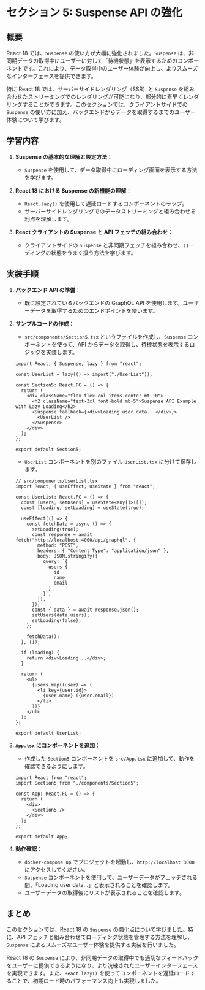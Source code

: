 # セクション 5: Suspense API の強化

## 概要

React 18 では、`Suspense` の使い方が大幅に強化されました。`Suspense` は、非同期データの取得中にユーザーに対して「待機状態」を表示するためのコンポーネントです。これにより、データ取得中のユーザー体験が向上し、よりスムーズなインターフェースを提供できます。

特に React 18 では、サーバーサイドレンダリング（SSR）と `Suspense` を組み合わせたストリーミングでのレンダリングが可能になり、部分的に素早くレンダリングすることができます。このセクションでは、クライアントサイドでの `Suspense` の使い方に加え、バックエンドからデータを取得するまでのユーザー体験について学びます。

## 学習内容

1. **Suspense の基本的な理解と設定方法**：
   - `Suspense` を使用して、データ取得中にローディング画面を表示する方法を学びます。

2. **React 18 における Suspense の新機能の理解**：
   - `React.lazy()` を使用して遅延ロードするコンポーネントのラップ。
   - サーバーサイドレンダリングでのデータストリーミングと組み合わせる利点を理解します。

3. **React クライアントの Suspense と API フェッチの組み合わせ**：
   - クライアントサイドの `Suspense` と非同期フェッチを組み合わせ、ローディングの状態をうまく扱う方法を学びます。

## 実装手順

1. **バックエンド API の準備**：
   - 既に設定されているバックエンドの GraphQL API を使用します。ユーザーデータを取得するためのエンドポイントを使います。

2. **サンプルコードの作成**：
   - `src/components/Section5.tsx` というファイルを作成し、`Suspense` コンポーネントを使って、API からデータを取得し、待機状態を表示するロジックを実装します。

   ```tsx
   import React, { Suspense, lazy } from "react";

   const UserList = lazy(() => import("./UserList"));

   const Section5: React.FC = () => {
     return (
       <div className="flex flex-col items-center mt-10">
         <h2 className="text-3xl font-bold mb-5">Suspense API Example with Lazy Loading</h2>
         <Suspense fallback={<div>Loading user data...</div>}>
           <UserList />
         </Suspense>
       </div>
     );
   };

   export default Section5;
   ```

   - `UserList` コンポーネントを別のファイル `UserList.tsx` に分けて保存します。

   ```tsx
   // src/components/UserList.tsx
   import React, { useEffect, useState } from "react";

   const UserList: React.FC = () => {
     const [users, setUsers] = useState<any[]>([]);
     const [loading, setLoading] = useState(true);

     useEffect(() => {
       const fetchData = async () => {
         setLoading(true);
         const response = await fetch("http://localhost:4000/api/graphql", {
           method: "POST",
           headers: { "Content-Type": "application/json" },
           body: JSON.stringify({
             query: `{
               users {
                 id
                 name
                 email
               }
             }`,
           }),
         });
         const { data } = await response.json();
         setUsers(data.users);
         setLoading(false);
       };

       fetchData();
     }, []);

     if (loading) {
       return <div>Loading...</div>;
     }

     return (
       <ul>
         {users.map((user) => (
           <li key={user.id}>
             {user.name} ({user.email})
           </li>
         ))}
       </ul>
     );
   };

   export default UserList;
   ```

3. **`App.tsx` にコンポーネントを追加**：
   - 作成した `Section5` コンポーネントを `src/App.tsx` に追加して、動作を確認できるようにします。

   ```tsx
   import React from "react";
   import Section5 from "./components/Section5";

   const App: React.FC = () => {
     return (
       <div>
         <Section5 />
       </div>
     );
   };

   export default App;
   ```

4. **動作確認**：
   - `docker-compose up` でプロジェクトを起動し、`http://localhost:3000` にアクセスしてください。
   - `Suspense` コンポーネントを使用して、ユーザーデータがフェッチされる間、「Loading user data...」と表示されることを確認します。
   - ユーザーデータの取得後にリストが表示されることを確認します。

## まとめ

このセクションでは、React 18 の `Suspense` の強化点について学びました。特に、API フェッチと組み合わせてローディング状態を管理する方法を理解し、`Suspense` によるスムーズなユーザー体験を提供する実装を行いました。

React 18 の `Suspense` により、非同期データの取得中でも適切なフィードバックをユーザーに提供できるようになり、より洗練されたユーザーインターフェースを実現できます。また、`React.lazy()` を使ってコンポーネントを遅延ロードすることで、初期ロード時のパフォーマンス向上も実現しました。


